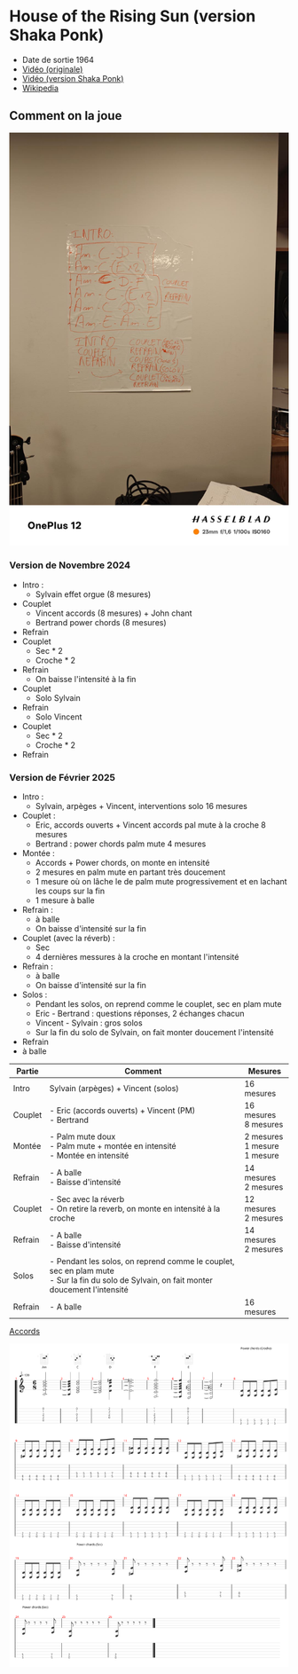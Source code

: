 # House of the Rising Sun (version Shaka Ponk)

- Date de sortie 1964
- [Vidéo (originale)](https://youtu.be/N4bFqW_eu2I?si=_-3abDJXUsNYAATQ)
- [Vidéo (version Shaka Ponk)](https://youtu.be/sNLsy_XYpBM?si=mkjoghn9Rs6Apv07)
- [Wikipedia](https://fr.wikipedia.org/wiki/The_House_of_the_Rising_Sun)

## Comment on la joue

![structure.jpg](./images/structure.jpg)

### Version de Novembre 2024

- Intro :
    - Sylvain effet orgue (8 mesures)
- Couplet
    - Vincent accords (8 mesures) + John chant
    - Bertrand power chords (8 mesures)
- Refrain
- Couplet
    - Sec * 2
    - Croche * 2
- Refrain
    - On baisse l'intensité à la fin
- Couplet
    - Solo Sylvain
- Refrain
    - Solo Vincent
- Couplet
    - Sec * 2
    - Croche * 2
- Refrain

### Version de Février 2025

- Intro :
    - Sylvain, arpèges + Vincent, interventions solo 16 mesures
- Couplet :
    - Eric, accords ouverts + Vincent accords pal mute à la croche 8 mesures
    - Bertrand : power chords palm mute 4 mesures
- Montée :
    - Accords + Power chords, on monte en intensité
    - 2 mesures en palm mute en partant très doucement
    - 1 mesure où on lâche le de palm mute progressivement et en lachant les coups sur la fin
    - 1 mesure à balle
- Refrain :
    - à balle
    - On baisse d'intensité sur la fin
- Couplet (avec la réverb) :
    - Sec
    - 4 dernières messures à la croche en montant l'intensité
- Refrain :
    - à balle
    - On baisse d'intensité sur la fin
- Solos :
    - Pendant les solos, on reprend comme le couplet, sec en plam mute
    - Eric - Bertrand : questions réponses, 2 échanges chacun
    - Vincent - Sylvain : gros solos
    - Sur la fin du solo de Sylvain, on fait monter doucement l'intensité
- Refrain
- à balle

| Partie  | Comment                                                                                                                                         | Mesures                                   | 
|---------|-------------------------------------------------------------------------------------------------------------------------------------------------|-------------------------------------------|
| Intro   | Sylvain (arpèges) + Vincent (solos)                                                                                                             | 16 mesures                                |
| Couplet | - Eric (accords ouverts) + Vincent (PM) <br /> - Bertrand                                                                                       | 16 mesures <br /> 8 mesures               |
| Montée  | - Palm mute doux <br /> - Palm mute + montée en intensité <br /> - Montée en intensité                                                          | 2 mesures <br /> 1 mesure <br /> 1 mesure |
| Refrain | - A balle <br /> - Baisse d'intensité                                                                                                           | 14 mesures <br /> 2 mesures               |
| Couplet | - Sec avec la réverb <br /> - On retire la reverb, on monte en intensité à la croche                                                            | 12 mesures <br /> 2 mesures               |
| Refrain | - A balle <br /> - Baisse d'intensité                                                                                                           | 14 mesures <br /> 2 mesures               |
| Solos   | - Pendant les solos, on reprend comme le couplet, sec en plam mute <br /> - Sur la fin du solo de Sylvain, on fait monter doucement l'intensité |                                           |
| Refrain | - A balle                                                                                                                                       | 16 mesures                                |

[Accords](./structure.tg)

![structure.svg](structure.svg)